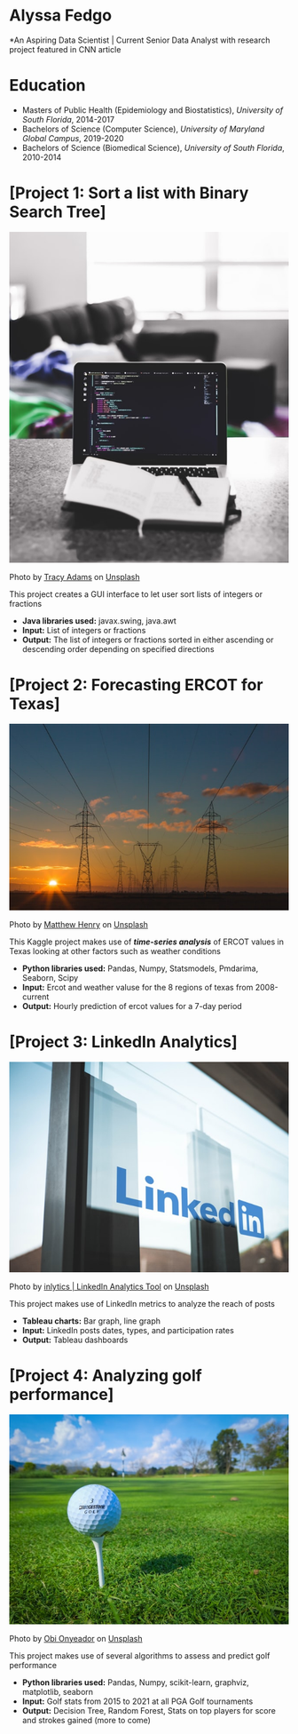# Alyssa Fedgo
*An Aspiring Data Scientist | Current Senior Data Analyst with research project featured in CNN article

# Education
* Masters of Public Health (Epidemiology and Biostatistics), *University of South Florida*, 2014-2017
* Bachelors of Science (Computer Science), *University of Maryland Global Campus*, 2019-2020
* Bachelors of Science (Biomedical Science), *University of South Florida*, 2010-2014

# [Project 1: Sort a list with Binary Search Tree]

![alt text](tracy-adams-TEemXOpR3cQ-unsplash.jpg)

Photo by <a href="https://unsplash.com/@tracycodes?utm_source=unsplash&utm_medium=referral&utm_content=creditCopyText">Tracy Adams</a> on <a href="https://unsplash.com/s/photos/java?utm_source=unsplash&utm_medium=referral&utm_content=creditCopyText">Unsplash</a>
  

This project creates a GUI interface to let user sort lists of integers or fractions
* **Java libraries used:** javax.swing, java.awt
* **Input:** List of integers or fractions
* **Output:** The list of integers or fractions sorted in either ascending or descending order depending on specified directions

# [Project 2: Forecasting ERCOT for Texas]

![alt text](matthew-henry-yETqkLnhsUI-unsplash.jpg)

Photo by <a href="https://unsplash.com/@matthewhenry?utm_source=unsplash&utm_medium=referral&utm_content=creditCopyText">Matthew Henry</a> on <a href="https://unsplash.com/s/photos/electricity?utm_source=unsplash&utm_medium=referral&utm_content=creditCopyText">Unsplash</a>
  
This Kaggle project makes use of ***time-series analysis*** of ERCOT values in Texas looking at other factors such as weather conditions
* **Python libraries used:** Pandas, Numpy, Statsmodels, Pmdarima, Seaborn, Scipy
* **Input:** Ercot and weather valuse for the 8 regions of texas from 2008-current
* **Output:** Hourly prediction of ercot values for a 7-day period

# [Project 3: LinkedIn Analytics]

![alt text](inlytics-linkedin-analytics-tool-Z7MNWch3LPs-unsplash.jpg)

Photo by <a href="https://unsplash.com/@inlytics?utm_source=unsplash&utm_medium=referral&utm_content=creditCopyText">inlytics | LinkedIn Analytics Tool</a> on <a href="https://unsplash.com/s/photos/linkedin?utm_source=unsplash&utm_medium=referral&utm_content=creditCopyText">Unsplash</a>

This project makes use of LinkedIn metrics to analyze the reach of posts
* **Tableau charts:** Bar graph, line graph
* **Input:** LinkedIn posts dates, types, and participation rates
* **Output:** Tableau dashboards

# [Project 4: Analyzing golf performance]

![alt text](obi-onyeador-FVbG_r5H_Cc-unsplash.jpg)

Photo by <a href="https://unsplash.com/@thenewmalcolm?utm_source=unsplash&utm_medium=referral&utm_content=creditCopyText">Obi Onyeador</a> on <a href="https://unsplash.com/s/photos/pga-golf?utm_source=unsplash&utm_medium=referral&utm_content=creditCopyText">Unsplash</a>
  
This project makes use of several algorithms to assess and predict golf performance
* **Python libraries used:** Pandas, Numpy, scikit-learn, graphviz, matplotlib, seaborn
* **Input:** Golf stats from 2015 to 2021 at all PGA Golf tournaments
* **Output:** Decision Tree, Random Forest, Stats on top players for score and strokes gained (more to come)
